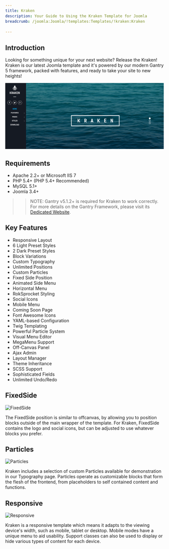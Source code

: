 ```yaml
---
title: Kraken
description: Your Guide to Using the Kraken Template for Joomla
breadcrumb: /joomla:Joomla/!templates:Templates/!kraken:Kraken

---
```


Introduction
-----

Looking for something unique for your next website? Release the Kraken! Kraken is our latest Joomla template and it's powered by our modern Gantry 5 framework, packed with features, and ready to take your site to new heights!

![](assets/kraken2.png)

Requirements
-----
* Apache 2.2+ or Microsoft IIS 7
* PHP 5.4+ (PHP 5.4+ Recommended)
* MySQL 5.1+
* Joomla 3.4+

>> NOTE: Gantry v5.1.2+ is required for Kraken to work correctly. For more details on the Gantry Framework, please visit its [Dedicated Website](http://gantry.org).

Key Features
-----

* Responsive Layout
* 6 Light Preset Styles
* 2 Dark Preset Styles
* Block Variations
* Custom Typography
* Unlimited Positions
* Custom Particles
* Fixed Side Position
* Animated Side Menu
* Horizontal Menu
* RokSprocket Styling
* Social Icons
* Mobile Menu
* Coming Soon Page
* Font Awesome Icons
* YAML-based Configuration
* Twig Templating
* Powerful Particle System
* Visual Menu Editor
* MegaMenu Support
* Off-Canvas Panel
* Ajax Admin
* Layout Manager
* Theme Inheritance
* SCSS Support
* Sophisticated Fields
* Unlimited Undo/Redo

## FixedSide

![FixedSide](ft-2.jpg)

The FixedSide position is similar to offcanvas, by allowing you to position blocks outside of the main wrapper of the template. For Kraken, FixedSide contains the logo and social icons, but can be adjusted to use whatever blocks you prefer.

## Particles

![Particles](ft-3.jpg)

Kraken includes a selection of custom Particles available for demonstration in our Typography page. Particles operate as customizable blocks that form the flesh of the frontend, from placeholders to self contained content and functions.

## Responsive

![Responsive](ft-4.jpg)

Kraken is a responsive template which means it adapts to the viewing device's width, such as mobile, tablet or desktop. Mobile modes have a unique menu to aid usability. Support classes can also be used to display or hide various types of content for each device.
